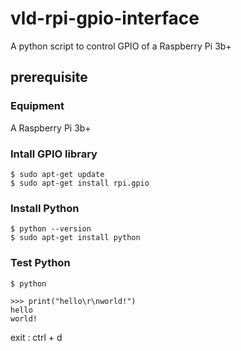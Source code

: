 # vld-rpi-gpio-interface
A python script to control GPIO of a Raspberry Pi 3b+

## prerequisite

### Equipment
A Raspberry Pi 3b+

### Intall GPIO library
```
$ sudo apt-get update
$ sudo apt-get install rpi.gpio
```

### Install Python
```
$ python --version
$ sudo apt-get install python
```

### Test Python
```
$ python
```
```
>>> print("hello\r\nworld!")
hello
world!
```

exit : ctrl + d

